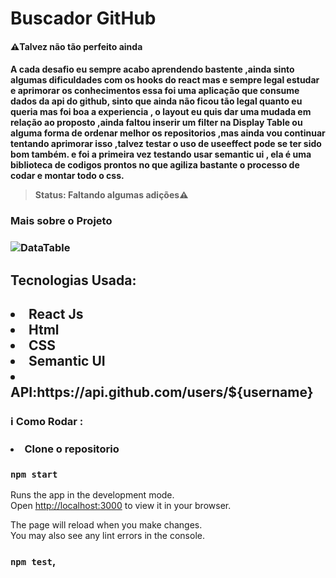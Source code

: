 # Buscador GitHub
<h4>⚠️Talvez não tão perfeito ainda<h4>
A cada desafio eu sempre acabo aprendendo bastente ,ainda sinto algumas dificuldades com os hooks do react mas e sempre legal estudar e aprimorar os conhecimentos 
essa foi uma aplicação que consume dados da api do github, sinto que ainda não ficou tão legal quanto eu queria mas foi boa a experiencia , o  layout eu quis dar uma mudada em relação ao proposto ,ainda faltou inserir um filter na Display Table ou alguma forma de ordenar melhor os repositorios ,mas ainda vou continuar tentando aprimorar isso ,talvez testar o uso de useeffect pode se ter sido bom também.
e foi a primeira vez testando usar semantic ui , ela é uma biblioteca de codigos prontos no que agiliza bastante o processo de codar e montar todo o css.
  
>Status: Faltando algumas adições⚠️

<h3> Mais sobre o Projeto<h3>

<img src="https://media.discordapp.net/attachments/914344565073412126/1010212694609121310/Buscadoro.JPG?width=1354&height=676"
     alt="DataTable">

<h2>Tecnologias Usada:<h2>
 <li>React Js</li>
 <li>Html </li>
  <li>CSS </li>
  <li>Semantic UI</li>
 <li>API:https://api.github.com/users/${username}  </li>
 
  
 <h3> ℹ️ Como Rodar :<h3> 
<li>Clone o repositorio</li>

### `npm start`

Runs the app in the development mode.\
Open [http://localhost:3000](http://localhost:3000) to view it in your browser.

The page will reload when you make changes.\
You may also see any lint errors in the console.

### `npm test`,
